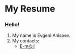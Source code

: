 # My Resume #
### Hello! ###
1. My name is Evgeni Anisoev.
2. My contacts:
   * [E-m@il](mailto:trash_jack@mail.ru)
